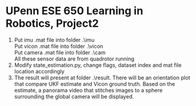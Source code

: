 # UPenn ESE 650 Learning in Robotics, Project2

1. Put imu .mat file into folder .\imu  
   Put vicon .mat file into folder .\vicon  
   Put camera .mat file into folder .\cam  
   All these sensor data are from quadrotor running  
2. Modify state_estimation.py, change flags, dataset index and mat file location accordingly  
3. The result will present at folder .\result. There will be an orientation plot that compare UKF estimate and Vicon ground truth.
   Based on the estimate, a panorama video that stitches images to a sphere surrounding the global camera will be displayed.  
